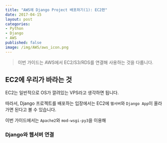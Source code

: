 ```yaml
---
title: "AWS에 Django Project 배포하기(1): EC2편"
date: 2017-04-15
layout: post
categories:
- Python
- Django
- AWS
published: false
image: /img/AWS/aws_icon.png
---
```


> 이번 가이드는 AWS에서 EC2/S3/RDS를 연결해 사용하는 것을 다룹니다.

## EC2에 우리가 바라는 것

EC2는 일반적으로 OS가 깔려있는 VPS라고 생각하면 됩니다.

따라서, Django 프로젝트를 배포하는 입장에서는 EC2에 `웹서버`와 `Django App`이 올라가면 된다고 볼 수 있습니다.

이번 가이드에서는 `Apache2`와 `mod-wsgi-py3`을 이용해 

### Django와 웹서버 연결